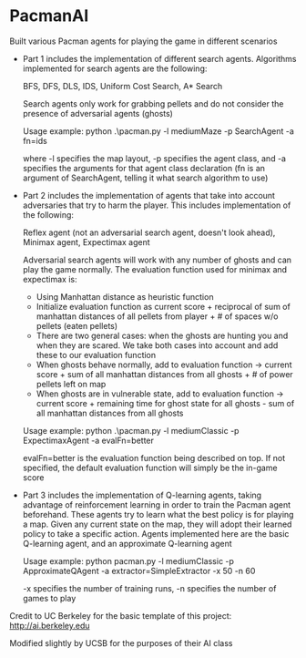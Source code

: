 # PacmanAI
Built various Pacman agents for playing the game in different scenarios

- Part 1 includes the implementation of different search agents. Algorithms implemented for search agents are the following:

  BFS, DFS, DLS, IDS, Uniform Cost Search, A* Search

  Search agents only work for grabbing pellets and do not consider the presence of adversarial agents (ghosts)

  Usage example: python .\pacman.py -l mediumMaze -p SearchAgent -a fn=ids

  where -l specifies the map layout, -p specifies the agent class, and -a specifies the arguments for that agent class declaration (fn is an argument of SearchAgent, telling it what search algorithm to use)


- Part 2 includes the implementation of agents that take into account adversaries that try to harm the player. This includes implementation of the following:

  Reflex agent (not an adversarial search agent, doesn't look ahead), Minimax agent, Expectimax agent
  
  Adversarial search agents will work with any number of ghosts and can play the game normally. The evaluation function used for minimax and expectimax is:
    - Using Manhattan distance as heuristic function
    - Initialize evaluation function as current score + reciprocal of sum of manhattan distances of all pellets from player + # of spaces w/o pellets (eaten pellets)
    - There are two general cases: when the ghosts are hunting you and when they are scared. We take both cases into account and add these to our evaluation function
    - When ghosts behave normally, add to evaluation function -> current score + sum of all manhattan distances from all ghosts + # of power pellets left on map
    - When ghosts are in vulnerable state, add to evaluation function -> 
    current score + remaining time for ghost state for all ghosts - sum of all manhattan distances from all ghosts

  Usage example: python .\pacman.py -l mediumClassic -p ExpectimaxAgent -a evalFn=better

  evalFn=better is the evaluation function being described on top. If not specified, the default evaluation function will simply be the in-game score
    

- Part 3 includes the implementation of Q-learning agents, taking advantage of reinforcement learning in order to train the Pacman agent beforehand.
These agents try to learn what the best policy is for playing a map. Given any current state on the map, they will adopt their learned policy to take a specific action.
Agents implemented here are the basic Q-learning agent, and an approximate Q-learning agent

  Usage example: python pacman.py -l mediumClassic -p ApproximateQAgent -a extractor=SimpleExtractor -x 50 -n 60

  -x specifies the number of training runs, -n specifies the number of games to play

Credit to UC Berkeley for the basic template of this project: http://ai.berkeley.edu

Modified slightly by UCSB for the purposes of their AI class